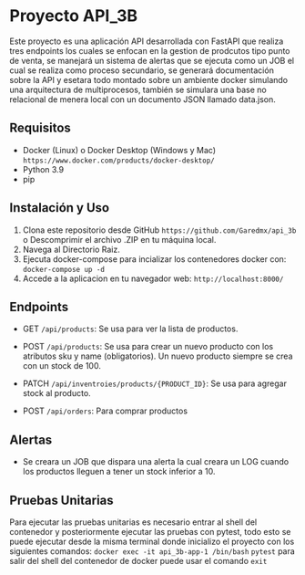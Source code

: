 # Proyecto API_3B

Este proyecto es una aplicación API desarrollada con FastAPI que realiza tres endpoints los cuales se enfocan en la gestion de prodcutos tipo punto de venta, se manejará un sistema de alertas que se ejecuta como un JOB el cual se realiza como proceso secundario, se generará documentación sobre la API y esetara todo montado sobre un ambiente docker simulando una arquitectura de multiprocesos, también se simulara una base no relacional de menera local con un documento JSON llamado data.json.

## Requisitos

- Docker (Linux) o Docker Desktop (Windows y Mac) `https://www.docker.com/products/docker-desktop/`
- Python 3.9
- pip

## Instalación y Uso

1. Clona este repositorio desde GitHub `https://github.com/Garedmx/api_3b` o Descomprimir el archivo .ZIP en tu máquina local.
2. Navega al Directorio Raiz.
4. Ejecuta docker-compose para incializar los contenedores docker con: `docker-compose up -d`
5. Accede a la aplicacion en tu navegador web: `http://localhost:8000/`

## Endpoints

- GET `/api/products`: Se usa para ver la lista de productos.

- POST `/api/products`: Se usa para crear un nuevo producto con los atributos sku y name (obligatorios). Un nuevo producto siempre se crea con un stock de 100.

- PATCH `/api/inventroies/products/{PRODUCT_ID}`: Se usa para agregar stock al producto.

- POST `/api/orders`: Para comprar productos

## Alertas

- Se creara un JOB que dispara una alerta la cual creara un LOG cuando los productos lleguen a tener un stock inferior a 10.

## Pruebas Unitarias

Para ejecutar las pruebas unitarias es necesario entrar al shell del contenedor y posteriormente ejecutar las pruebas con pytest, todo esto se puede ejecutar desde la misma terminal donde inicializo el proyecto con los siguientes comandos:
`docker exec -it api_3b-app-1 /bin/bash`
`pytest`
para salir del shell del contenedor de docker puede usar el comando `exit`